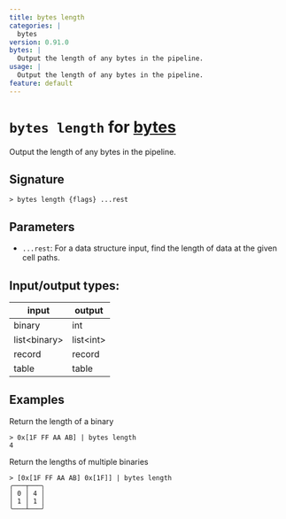 ```yaml
---
title: bytes length
categories: |
  bytes
version: 0.91.0
bytes: |
  Output the length of any bytes in the pipeline.
usage: |
  Output the length of any bytes in the pipeline.
feature: default
---
```

<!-- This file is automatically generated. Please edit the command in https://github.com/nushell/nushell instead. -->

# `bytes length` for [bytes](/commands/categories/bytes.md)

<div class='command-title'>Output the length of any bytes in the pipeline.</div>

## Signature

```> bytes length {flags} ...rest```

## Parameters

 -  `...rest`: For a data structure input, find the length of data at the given cell paths.


## Input/output types:

| input        | output    |
| ------------ | --------- |
| binary       | int       |
| list\<binary\> | list\<int\> |
| record       | record    |
| table        | table     |
## Examples

Return the length of a binary
```nu
> 0x[1F FF AA AB] | bytes length
4
```

Return the lengths of multiple binaries
```nu
> [0x[1F FF AA AB] 0x[1F]] | bytes length
╭───┬───╮
│ 0 │ 4 │
│ 1 │ 1 │
╰───┴───╯

```
